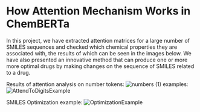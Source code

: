 
# How Attention Mechanism Works in ChemBERTa

In this project, we have extracted attention matrices for a large number of SMILES sequences and checked which chemical properties they are associated with, the results of which can be seen in the images below.
We have also presented an innovative method that can produce one or more more optimal drugs by making changes on the sequence of SMILES related to a drug.

Results of attention analysis on number tokens:
![numbers (1)](https://github.com/SeyedHassanAlavi/Analysis-of-ChemBERTa-attention-matrices/assets/44578859/ec183664-62c5-4c16-9639-a238fe8e6b81)
examples:
![AttendToDigitsExample](https://github.com/SeyedHassanAlavi/Analysis-of-ChemBERTa-attention-matrices/assets/44578859/bb6b7a76-797f-41ef-9a0a-4b1266452eb3)

SMILES Optimization example:
![OptimizationExample](https://github.com/SeyedHassanAlavi/Analysis-of-ChemBERTa-attention-matrices/assets/44578859/c178f978-88f8-4cea-bd22-fceb79244aef)


